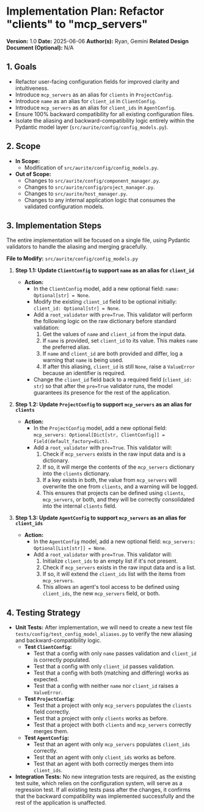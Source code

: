 # Implementation Plan: Refactor "clients" to "mcp_servers"

**Version:** 1.0
**Date:** 2025-06-06
**Author(s):** Ryan, Gemini
**Related Design Document (Optional):** N/A

## 1. Goals
*   Refactor user-facing configuration fields for improved clarity and intuitiveness.
*   Introduce `mcp_servers` as an alias for `clients` in `ProjectConfig`.
*   Introduce `name` as an alias for `client_id` in `ClientConfig`.
*   Introduce `mcp_servers` as an alias for `client_ids` in `AgentConfig`.
*   Ensure 100% backward compatibility for all existing configuration files.
*   Isolate the aliasing and backward-compatibility logic entirely within the Pydantic model layer (`src/aurite/config/config_models.py`).

## 2. Scope
*   **In Scope:**
    *   Modification of `src/aurite/config/config_models.py`.
*   **Out of Scope:**
    *   Changes to `src/aurite/config/component_manager.py`.
    *   Changes to `src/aurite/config/project_manager.py`.
    *   Changes to `src/aurite/host_manager.py`.
    *   Changes to any internal application logic that consumes the validated configuration models.

## 3. Implementation Steps

The entire implementation will be focused on a single file, using Pydantic validators to handle the aliasing and merging gracefully.

**File to Modify:** `src/aurite/config/config_models.py`

1.  **Step 1.1: Update `ClientConfig` to support `name` as an alias for `client_id`**
    *   **Action:**
        *   In the `ClientConfig` model, add a new optional field: `name: Optional[str] = None`.
        *   Modify the existing `client_id` field to be optional initially: `client_id: Optional[str] = None`.
        *   Add a `root_validator` with `pre=True`. This validator will perform the following logic on the raw dictionary before standard validation:
            1.  Get the values of `name` and `client_id` from the input data.
            2.  If `name` is provided, set `client_id` to its value. This makes `name` the preferred alias.
            3.  If `name` and `client_id` are both provided and differ, log a warning that `name` is being used.
            4.  If after this aliasing, `client_id` is still `None`, raise a `ValueError` because an identifier is required.
        *   Change the `client_id` field back to a required field (`client_id: str`) so that after the `pre=True` validator runs, the model guarantees its presence for the rest of the application.

2.  **Step 1.2: Update `ProjectConfig` to support `mcp_servers` as an alias for `clients`**
    *   **Action:**
        *   In the `ProjectConfig` model, add a new optional field: `mcp_servers: Optional[Dict[str, ClientConfig]] = Field(default_factory=dict)`.
        *   Add a `root_validator` with `pre=True`. This validator will:
            1.  Check if `mcp_servers` exists in the raw input data and is a dictionary.
            2.  If so, it will merge the contents of the `mcp_servers` dictionary into the `clients` dictionary.
            3.  If a key exists in both, the value from `mcp_servers` will overwrite the one from `clients`, and a warning will be logged.
            4.  This ensures that projects can be defined using `clients`, `mcp_servers`, or both, and they will be correctly consolidated into the internal `clients` field.

3.  **Step 1.3: Update `AgentConfig` to support `mcp_servers` as an alias for `client_ids`**
    *   **Action:**
        *   In the `AgentConfig` model, add a new optional field: `mcp_servers: Optional[List[str]] = None`.
        *   Add a `root_validator` with `pre=True`. This validator will:
            1.  Initialize `client_ids` to an empty list if it's not present.
            2.  Check if `mcp_servers` exists in the raw input data and is a list.
            3.  If so, it will extend the `client_ids` list with the items from `mcp_servers`.
            4.  This allows an agent's tool access to be defined using `client_ids`, the new `mcp_servers` field, or both.

## 4. Testing Strategy
*   **Unit Tests:** After implementation, we will need to create a new test file `tests/config/test_config_model_aliases.py` to verify the new aliasing and backward-compatibility logic.
    *   **Test `ClientConfig`:**
        *   Test that a config with only `name` passes validation and `client_id` is correctly populated.
        *   Test that a config with only `client_id` passes validation.
        *   Test that a config with both (matching and differing) works as expected.
        *   Test that a config with neither `name` nor `client_id` raises a `ValueError`.
    *   **Test `ProjectConfig`:**
        *   Test that a project with only `mcp_servers` populates the `clients` field correctly.
        *   Test that a project with only `clients` works as before.
        *   Test that a project with both `clients` and `mcp_servers` correctly merges them.
    *   **Test `AgentConfig`:**
        *   Test that an agent with only `mcp_servers` populates `client_ids` correctly.
        *   Test that an agent with only `client_ids` works as before.
        *   Test that an agent with both correctly merges them into `client_ids`.
*   **Integration Tests:** No new integration tests are required, as the existing test suite, which relies on the configuration system, will serve as a regression test. If all existing tests pass after the changes, it confirms that the backward compatibility was implemented successfully and the rest of the application is unaffected.
